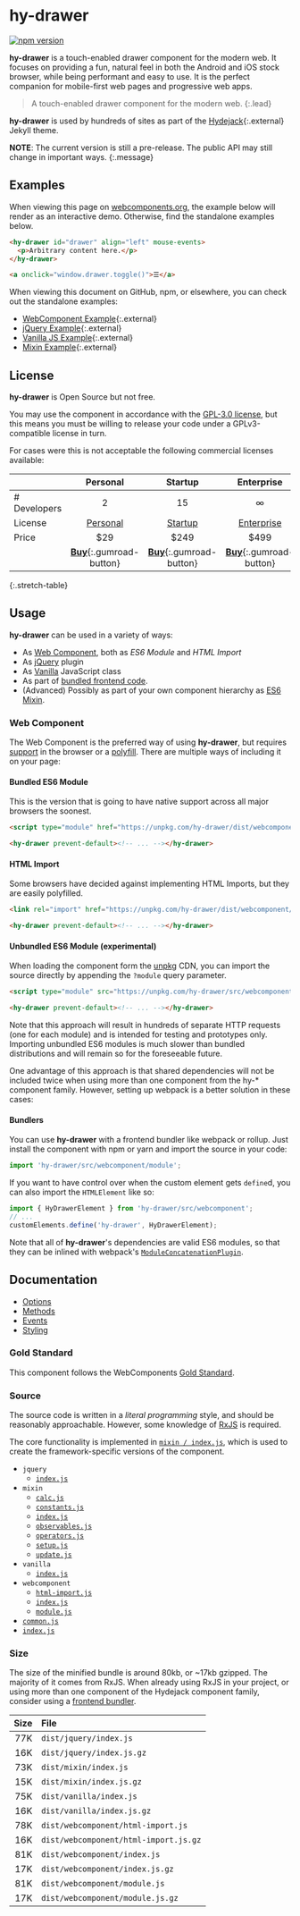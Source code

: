 # hy-drawer

[![npm version](https://badge.fury.io/js/hy-drawer.svg)](https://badge.fury.io/js/hy-drawer)

**hy-drawer** is a touch-enabled drawer component for the modern web. It focuses on providing a fun, natural feel in both the Android and iOS stock browser, while being performant and easy to use. It is the perfect companion for mobile-first web pages and progressive web apps.

> A touch-enabled drawer component for the modern web.
{:.lead}

**hy-drawer** is used by hundreds of sites as part of the [Hydejack]{:.external} Jekyll theme.

**NOTE**: The current version is still a pre-release. The public API may still change in important ways.
{:.message}

[hydejack]: https://qwtel.com/hydejack/

<!--more-->

## Examples
When viewing this page on [webcomponents.org][wcorg], the example below will render as an interactive demo. Otherwise, find the standalone examples below.

[wcorg]: https://www.webcomponents.org/element/qwtel/hy-drawer

<!--
```
<custom-element-demo height="250">
  <template>
    <script src="https://unpkg.com/@webcomponents/webcomponentsjs@1.1.0"></script>
    <link rel="import" href="https://unpkg.com/hy-drawer/dist/webcomponent/hy-drawer.html">
    <next-code-block></next-code-block>
  </template>
</custom-element-demo>
```
-->
```html
<hy-drawer id="drawer" align="left" mouse-events>
  <p>Arbitrary content here.</p>
</hy-drawer>

<a onclick="window.drawer.toggle()">☰</a>
```

When viewing this document on GitHub, npm, or elsewhere, you can check out the standalone examples:

* [WebComponent Example](https://qwtel.com/hy-drawer/example/webcomponent/){:.external}
* [jQuery Example](https://qwtel.com/hy-drawer/example/jquery/){:.external}
* [Vanilla JS Example](https://qwtel.com/hy-drawer/example/vanilla/){:.external}
* [Mixin Example](https://qwtel.com/hy-drawer/example/mixin/){:.external}


## License
**hy-drawer** is Open Source but not free.

You may use the component in accordance with the [GPL-3.0 license](licenses/GPL-3.0.md),
but this means you must be willing to release your code under a GPLv3-compatible license in turn.

For cases were this is not acceptable the following commercial licenses available:

|              | Personal           | Startup            | Enterprise         |
|:-------------|:------------------:|:------------------:|:------------------:|
| # Developers | 2                  | 15                 | ∞                  |
| License      | [Personal][pl]     | [Startup][sl]      | [Enterprise][el]   |
| Price        | $29                | $249               | $499               |
| | [**Buy**][bp]{:.gumroad-button} | [**Buy**][bs]{:.gumroad-button} | [**Buy**][be]{:.gumroad-button} |
{:.stretch-table}


[pl]: licenses/personal.md
[sl]: licenses/startup.md
[el]: licenses/enterprise.md
[bp]: https://gumroad.com/l/hy-drawer-personal
[bs]: https://gumroad.com/l/hy-drawer-startup
[be]: https://gumroad.com/l/hy-drawer-enterprise


## Usage
**hy-drawer** can be used in a variety of ways:
* As [Web Component](usage/#web-component), both as *ES6 Module* and *HTML Import*
* As [jQuery](usage/#jquery) plugin
* As [Vanilla](usage/#vanilla) JavaScript class
* As part of [bundled frontend code](usage/#bundlers).
* (Advanced) Possibly as part of your own component hierarchy as [ES6 Mixin][esmixins].

[esmixins]: http://justinfagnani.com/2015/12/21/real-mixins-with-javascript-classes/

### Web Component
The Web Component is the preferred way of using **hy-drawer**, but requires [support] in the browser or a [polyfill]. There are multiple ways of including it on your page:

[support]: https://caniuse.com/#feat=template,custom-elementsv1,shadowdomv1,es6-module,imports
[polyfill]: https://github.com/webcomponents/webcomponentsjs

#### Bundled ES6 Module
This is the version that is going to have native support across all major browsers the soonest.

~~~html
<script type="module" href="https://unpkg.com/hy-drawer/dist/webcomponent/module.js"></script>

<hy-drawer prevent-default><!-- ... --></hy-drawer>
~~~

#### HTML Import
Some browsers have decided against implementing HTML Imports, but they are easily polyfilled.

~~~html
<link rel="import" href="https://unpkg.com/hy-drawer/dist/webcomponent/hy-drawer.html">

<hy-drawer prevent-default><!-- ... --></hy-drawer>
~~~

#### Unbundled ES6 Module (experimental)
When loading the component form the [unpkg] CDN, you can import the source directly by appending the `?module` query parameter.

~~~html
<script type="module" src="https://unpkg.com/hy-drawer/src/webcomponent/module?module"></script>

<hy-drawer prevent-default><!-- ... --></hy-drawer>
~~~

Note that this approach will result in hundreds of separate HTTP requests (one for each module) and is intended for testing and prototypes only. Importing unbundled ES6 modules is much slower than bundled distributions and will remain so for the foreseeable future.

One advantage of this approach is that shared dependencies will not be included twice when using more than one component from the hy-* component family. However, setting up webpack is a better solution in these cases:

#### Bundlers
You can use **hy-drawer** with a frontend bundler like webpack or rollup.
Just install the component with npm or yarn and import the source in your code:

```js
import 'hy-drawer/src/webcomponent/module';
```

If you want to have control over when the custom element gets `define`d, you can also import the `HTMLElement` like so:

```js
import { HyDrawerElement } from 'hy-drawer/src/webcomponent';
// ...
customElements.define('hy-drawer', HyDrawerElement);
```

Note that all of **hy-drawer**'s dependencies are valid ES6 modules, so that they can be inlined with webpack's [`ModuleConcatenationPlugin`][mcp].

[support]: https://caniuse.com/#feat=template,custom-elementsv1,shadowdomv1,es6-module,imports
[polyfill]: https://github.com/webcomponents/webcomponentsjs
[unpkg]: https://unpkg.com/
[mcp]: https://webpack.js.org/plugins/module-concatenation-plugin/


## Documentation

* [Options](doc/options.md)
* [Methods](doc/methods.md)
* [Events](doc/events.md)
* [Styling](doc/styling.md)

### Gold Standard
This component follows the WebComponents [Gold Standard](doc/gold-standard.md).

### Source
The source code is written in a *literal programming* style, and should be reasonably approachable.
However, some knowledge of [RxJS] is required.

The core functionality is implemented in [`mixin / index.js`](doc/source/mixin/README.md),
which is used to create the framework-specific versions of the component.

* `jquery`
  * [`index.js`](doc/source/jquery/README.md)
* `mixin`
  * [`calc.js`](doc/source/mixin/calc.md)
  * [`constants.js`](doc/source/mixin/constants.md)
  * [`index.js`](doc/source/mixin/README.md)
  * [`observables.js`](doc/source/mixin/observables.md)
  * [`operators.js`](doc/source/mixin/operators.md)
  * [`setup.js`](doc/source/mixin/setup.md)
  * [`update.js`](doc/source/mixin/update.md)
* `vanilla`
  * [`index.js`](doc/source/vanilla/README.md)
* `webcomponent`
  * [`html-import.js`](doc/source/webcomponent/html-import.md)
  * [`index.js`](doc/source/webcomponent/README.md)
  * [`module.js`](doc/source/webcomponent/module.md)
* [`common.js`](doc/source/common.md)
* [`index.js`](doc/source/README.md)

### Size
The size of the minified bundle is around 80kb, or ~17kb gzipped.
The majority of it comes from RxJS. When already using RxJS in your project, or using more than one component of the Hydejack component family, consider using a [frontend bundler](usage/README.md#bundlers).

| Size | File |
|-----:|:-----|
|  77K | `dist/jquery/index.js` |
|  16K | `dist/jquery/index.js.gz` |
|  73K | `dist/mixin/index.js` |
|  15K | `dist/mixin/index.js.gz` |
|  75K | `dist/vanilla/index.js` |
|  16K | `dist/vanilla/index.js.gz` |
|  78K | `dist/webcomponent/html-import.js` |
|  16K | `dist/webcomponent/html-import.js.gz` |
|  81K | `dist/webcomponent/index.js` |
|  17K | `dist/webcomponent/index.js.gz` |
|  81K | `dist/webcomponent/module.js` |
|  17K | `dist/webcomponent/module.js.gz` |


[rxjs]: https://github.com/ReactiveX/rxjs
[support]: https://caniuse.com/#feat=template,custom-elementsv1,shadowdomv1,es6-module,imports
[polyfill]: https://github.com/webcomponents/webcomponentsjs
[unpkg]: https://unpkg.com/
[mcp]: https://webpack.js.org/plugins/module-concatenation-plugin/
